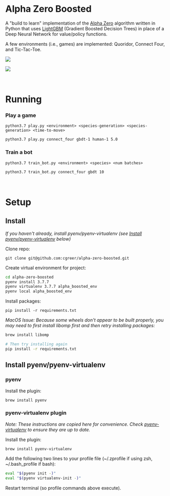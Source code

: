 
# Alpha Zero Boosted

A "build to learn" implementation of the [Alpha Zero](https://doi.org/10.1038/nature24270) algorithm written in Python that uses [LightGBM](https://github.com/microsoft/LightGBM) (Gradient Boosted Decision Trees) in place of a Deep Neural Network for value/policy functions.

A few environments (i.e., games) are implemented: Quoridor, Connect Four, and Tic-Tac-Toe.

![](https://github.com/cgreer/alpha_zero_boosted/raw/master/images/quoridor_sc.png)

![](https://github.com/cgreer/alpha_zero_boosted/raw/master/images/mcts_consideration_sc.png)

<br />

# Running

### Play a game

```python3.7 play.py <environment> <species-generation> <species-generation> <time-to-move>```

```python3.7 play.py connect_four gbdt-1 human-1 5.0```


### Train a bot

```python3.7 train_bot.py <environment> <species> <num batches>```

```python3.7 train_bot.py connect_four gbdt 10```


<br />

# Setup

## Install

*If you haven't already, install pyenv/pyenv-virtualenv (see [Install pyenv/pyenv-virtualenv](https://github.com/cgreer/alpha-zero-boosted/blob/master/README.md#install-pyenvpyenv-virutalenv) below)*

Clone repo:

```git clone git@github.com:cgreer/alpha-zero-boosted.git```

Create virtual environment for project:

```bash
cd alpha-zero-boosted
pyenv install 3.7.7
pyenv virtualenv 3.7.7 alpha_boosted_env
pyenv local alpha_boosted_env
```

Install packages:

```pip install -r requirements.txt```

*MacOS Issue: Because some wheels don't appear to be built properly, you may need to first install libomp first and then retry installing packages:*

```bash
brew install libomp

# Then try installing again
pip install -r requirements.txt
```


## Install pyenv/pyenv-virtualenv

### pyenv

Install the plugin:

```brew install pyenv```


### pyenv-virtualenv plugin

*Note: These instructions are copied here for convenience. Check [pyenv-virtualenv](https://github.com/pyenv/pyenv-virtualenv#installing-with-homebrew-for-macos-users) to ensure they are up to date.*

Install the plugin:

```brew install pyenv-virtualenv```

Add the following two lines to your profile file (~/.zprofile if using zsh, ~/.bash_profile if bash):
```bash
eval "$(pyenv init -)"
eval "$(pyenv virtualenv-init -)"
```

Restart terminal (so profile commands above execute).
